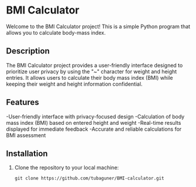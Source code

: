 
# BMI Calculator

Welcome to the BMI Calculator project! This is a simple Python program that allows you to calculate body-mass index.

## Description

The BMI Calculator project provides a user-friendly interface designed to prioritize user privacy by using the "~" character for weight and height entries. It allows users to calculate their body mass index (BMI) while keeping their weight and height information confidential.

## Features

-User-friendly interface with privacy-focused design
-Calculation of body mass index (BMI) based on entered height and weight
-Real-time results displayed for immediate feedback
-Accurate and reliable calculations for BMI assessment

## Installation

1. Clone the repository to your local machine:

   ```shell
   git clone https://github.com/tubaguner/BMI-calculator.git
